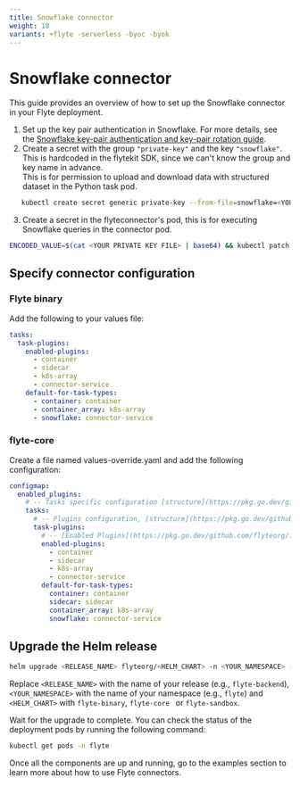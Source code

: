 ```yaml
---
title: Snowflake connector
weight: 18
variants: +flyte -serverless -byoc -byok
---
```

# Snowflake connector

This guide provides an overview of how to set up the Snowflake connector in your Flyte deployment.

1. Set up the key pair authentication in Snowflake. For more details, see the [Snowflake key-pair authentication and key-pair rotation guide](https://docs.snowflake.com/en/user-guide/key-pair-auth).
2. Create a secret with the group `"private-key"` and the key `"snowflake"`.  
   This is hardcoded in the flytekit SDK, since we can't know the group and key name in advance.  
   This is for permission to upload and download data with structured dataset in the Python task pod.

```bash
   kubectl create secret generic private-key --from-file=snowflake=<YOUR PRIVATE KEY FILE> --namespace=flytesnacks-development
 ```

3. Create a secret in the flyteconnector's pod, this is for executing Snowflake queries in the connector pod.

```bash
ENCODED_VALUE=$(cat <YOUR PRIVATE KEY FILE> | base64) && kubectl patch secret flyteconnector -n flyte --patch "{\"data\":{\"snowflake_private_key\":\"$ENCODED_VALUE\"}}"
```
## Specify connector configuration

### Flyte binary
Add the following to your values file:

```yaml
tasks:
  task-plugins:
    enabled-plugins:
      - container
      - sidecar
      - k8s-array
      - connector-service
    default-for-task-types:
      - container: container
      - container_array: k8s-array
      - snowflake: connector-service
```

### flyte-core

Create a file named values-override.yaml and add the following configuration:

```yaml
configmap:
  enabled_plugins:
    # -- Tasks specific configuration [structure](https://pkg.go.dev/github.com/flyteorg/flytepropeller/pkg/controller/nodes/task/config#GetConfig)
    tasks:
      # -- Plugins configuration, [structure](https://pkg.go.dev/github.com/flyteorg/flytepropeller/pkg/controller/nodes/task/config#TaskPluginConfig)
      task-plugins:
        # -- [Enabled Plugins](https://pkg.go.dev/github.com/flyteorg/flyteplugins/go/tasks/config#Config). Enable sagemaker*, athena if you install the backend
        enabled-plugins:
          - container
          - sidecar
          - k8s-array
          - connector-service
        default-for-task-types:
          container: container
          sidecar: sidecar
          container_array: k8s-array
          snowflake: connector-service

```
## Upgrade the Helm release


```bash
helm upgrade <RELEASE_NAME> flyteorg/<HELM_CHART> -n <YOUR_NAMESPACE> --values values-override.yaml

```

Replace ``<RELEASE_NAME>`` with the name of your release (e.g., ``flyte-backend``),
``<YOUR_NAMESPACE>`` with the name of your namespace (e.g., ``flyte``) and `<HELM_CHART>` with `flyte-binary`, `flyte-core ` or `flyte-sandbox`.


Wait for the upgrade to complete. You can check the status of the deployment pods by running the following command:

```bash
kubectl get pods -n flyte
```

Once all the components are up and running, go to the examples section to learn more about how to use Flyte connectors.
